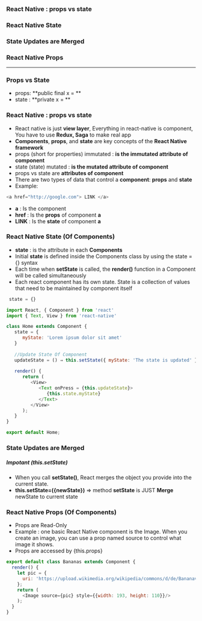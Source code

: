 ### React Native : props vs state
### React Native State
### State Updates are Merged
### React Native Props
----------------------------------------------------------------------

### Props vs State

* props: **public final x = **
* state : **private x = **


### React Native : props vs state
* React native is just **view layer**, Everything in react-native is component, You have to use **Redux, Saga** to make real app
* **Components**, **props**, and **state** are key concepts of the **React Native framework**
* props (short for properties) immutated : **is the immutated attribute of component**
* state (state) mutated : **is the mutated attribute of component**
* props vs state are **attributes of component**
* There are two types of data that control a **component**: **props** and **state**
* Example:

```js
<a href="http://google.com"> LINK </a>
```

* **a** : Is the component
* **href** : Is the **props** of component **a**
* **LINK** : Is the **state** of component **a**

### React Native State (Of Components)

* **state** : is the attribute in each **Components**
* Initial **state** is defined inside the Components class by using the state = {} syntax
* Each time when **setState** is called, the **render()** function in a Component will be called simultaneously
* Each react component has its own state. State is a collection of values that need to be maintained by component itself

```js
 state = {}
```
```js
import React, { Component } from 'react'
import { Text, View } from 'react-native'

class Home extends Component {
   state = {
      myState: 'Lorem ipsum dolor sit amet'
   }
   
   //Update State Of Component
   updateState = () ⇒ this.setState({ myState: 'The state is updated' })
   
   render() {
      return (
         <View>
            <Text onPress = {this.updateState}>
               {this.state.myState}
            </Text>
         </View>
      );
   }
}

export default Home;
```
### State Updates are Merged
##### Impotant (this.setState)

* When you call **setState()**, React merges the object you provide into the current state.
* **this.setState=({newState})** => method **setState** is JUST **Merge** newState to current state

### React Native Props (Of Components)
* Props are Read-Only
* Example : one basic React Native component is the Image. When you create an image, you can use a prop named source to control what image it shows.
* Props are accessed by  {this.props}

```js
export default class Bananas extends Component {
  render() {
    let pic = {
      uri: 'https://upload.wikimedia.org/wikipedia/commons/d/de/Bananavarieties.jpg'
    };
    return (
      <Image source={pic} style={{width: 193, height: 110}}/>
    );
  }
}
```
